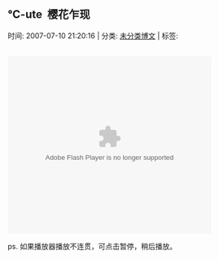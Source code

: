 
<h2>℃-ute  樱花乍现</h2>

<span class="time SG_txtc">时间: 2007-07-10 21:20:16 | 分类: [未分类博文](./BlogClass_未分类博文.md) | 标签: </span>
<!--
<table>
    <tbody>
        <tr>
            <td>时间: 2007-07-10 21:20:16</td>
            <td>分类: [未分类博文](./BlogClass_未分类博文.md) </td>
            <td> 标签:  </td>
        </tr>
    </tbody>
</table>
-->
<div class="articalContent" id="sina_keyword_ad_area2">
<div> <wbr/></div>
<embed height="350" src="http://www.tudou.com/v/tl19PPZquWk" type="application/x-shockwave-flash" width="400"/>
<p>ps. 如果播放器播放不连贯，可点击暂停，稍后播放。</p>
</div>
